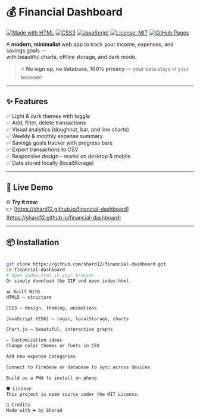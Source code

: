 # 💰 Financial Dashboard
[![Made with HTML](https://img.shields.io/badge/HTML-5-orange?logo=html5)](https://developer.mozilla.org/en-US/docs/Web/HTML)
[![CSS3](https://img.shields.io/badge/CSS-3-blue?logo=css3)](https://developer.mozilla.org/en-US/docs/Web/CSS)
[![JavaScript](https://img.shields.io/badge/JavaScript-ES6-yellow?logo=javascript)](https://developer.mozilla.org/en-US/docs/Web/JavaScript)
[![License: MIT](https://img.shields.io/badge/License-MIT-green.svg)](LICENSE)
[![GitHub Pages](https://img.shields.io/badge/Deployed-GitHub%20Pages-brightgreen?logo=github)](https://yourusername.github.io/financial-dashboard)

A **modern, minimalist** web app to track your income, expenses, and savings goals —  
with beautiful charts, offline storage, and dark mode.  
> ⚡ **No sign up, no database, 100% privacy** — your data stays in your browser!

---

## ✨ Features
✅ Light & dark themes with toggle  
✅ Add, filter, delete transactions  
✅ Visual analytics (doughnut, bar, and line charts)  
✅ Weekly & monthly expense summary  
✅ Savings goals tracker with progress bars  
✅ Export transactions to CSV  
✅ Responsive design – works on desktop & mobile  
✅ Data stored locally (localStorage)

---

## 🚀 Live Demo
🌐 **Try it now:**  
👉 [https://shard12.github.io/financial-dashboard](https://shard12.github.io/financial-dashboard)


---

## 📦 Installation
```bash

git clone https://github.com/shard12/financial-dashboard.git
cd financial-dashboard
# Open index.html in your browser
Or simply download the ZIP and open index.html.

📊 Built With
HTML5 – structure

CSS3 – design, theming, animations

JavaScript (ES6) – logic, localStorage, charts

Chart.js – beautiful, interactive graphs

✏️ Customization ideas
Change color themes or fonts in CSS

Add new expense categories

Connect to Firebase or database to sync across devices

Build as a PWA to install on phone

🛡 License
This project is open source under the MIT License.

🙌 Credits
Made with ❤️ by Sharad
